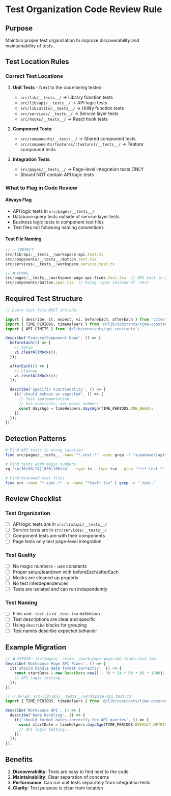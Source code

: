 # Test Organization Code Review Rule

## Purpose
Maintain proper test organization to improve discoverability and maintainability of tests.

## Test Location Rules

### Correct Test Locations

1. **Unit Tests** - Next to the code being tested:
   - `src/lib/__tests__/` → Library function tests
   - `src/lib/api/__tests__/` → API logic tests
   - `src/lib/utils/__tests__/` → Utility function tests
   - `src/services/__tests__/` → Service layer tests
   - `src/hooks/__tests__/` → React hook tests

2. **Component Tests**:
   - `src/components/__tests__/` → Shared component tests
   - `src/components/features/[feature]/__tests__/` → Feature component tests

3. **Integration Tests**:
   - `src/pages/__tests__/` → Page-level integration tests ONLY
   - Should NOT contain API logic tests

### What to Flag in Code Review

#### Always Flag
- API logic tests in `src/pages/__tests__/`
- Database query tests outside of service layer tests
- Business logic tests in component test files
- Test files not following naming conventions

#### Test File Naming
```typescript
// ✅ CORRECT
src/lib/api/__tests__/workspace-api.test.ts
src/components/__tests__/Button.test.tsx
src/services/__tests__/workspace.service.test.ts

// ❌ WRONG
src/pages/__tests__/workspace-page-api-fixes.test.tsx  // API test in pages
src/components/Button.spec.tsx  // Using .spec instead of .test
```

## Required Test Structure

```typescript
// Every test file MUST include:

import { describe, it, expect, vi, beforeEach, afterEach } from 'vitest';
import { TIME_PERIODS, timeHelpers } from '@/lib/constants/time-constants';
import { API_LIMITS } from '@/lib/constants/api-constants';

describe('Feature/Component Name', () => {
  beforeEach(() => {
    // Setup
    vi.clearAllMocks();
  });

  afterEach(() => {
    // Cleanup
    vi.resetAllMocks();
  });

  describe('Specific Functionality', () => {
    it('should behave as expected', () => {
      // Test implementation
      // Use constants, not magic numbers
      const daysAgo = timeHelpers.daysAgo(TIME_PERIODS.ONE_WEEK);
    });
  });
});
```

## Detection Patterns

```bash
# Find API tests in wrong location
find src/pages/__tests__ -name "*.test.*" -exec grep -l "supabase\|api\|fetch\|query" {} \;

# Find tests with magic numbers
rg '\b(30|60|24|1000|100)\b' --type ts --type tsx --glob '**/*.test.*'

# Find misnamed test files
find src -name "*.spec.*" -o -name "*test*.tsx" | grep -v ".test."
```

## Review Checklist

### Test Organization
- [ ] API logic tests are in `src/lib/api/__tests__/`
- [ ] Service tests are in `src/services/__tests__/`
- [ ] Component tests are with their components
- [ ] Page tests only test page-level integration

### Test Quality
- [ ] No magic numbers - use constants
- [ ] Proper setup/teardown with beforeEach/afterEach
- [ ] Mocks are cleaned up properly
- [ ] No test interdependencies
- [ ] Tests are isolated and can run independently

### Test Naming
- [ ] Files use `.test.ts` or `.test.tsx` extension
- [ ] Test descriptions are clear and specific
- [ ] Using `describe` blocks for grouping
- [ ] Test names describe expected behavior

## Example Migration

```typescript
// ❌ BEFORE: src/pages/__tests__/workspace-page-api-fixes.test.tsx
describe('Workspace Page API Fixes', () => {
  it('should handle date format correctly', () => {
    const startDate = new Date(Date.now() - 30 * 24 * 60 * 60 * 1000);
    // API logic testing...
  });
});

// ✅ AFTER: src/lib/api/__tests__/workspace-api.test.ts
import { TIME_PERIODS, timeHelpers } from '@/lib/constants/time-constants';

describe('Workspace API', () => {
  describe('Date handling', () => {
    it('should format dates correctly for API queries', () => {
      const startDate = timeHelpers.daysAgo(TIME_PERIODS.DEFAULT_METRICS_DAYS);
      // API logic testing...
    });
  });
});
```

## Benefits
1. **Discoverability**: Tests are easy to find next to the code
2. **Maintainability**: Clear separation of concerns
3. **Performance**: Can run unit tests separately from integration tests
4. **Clarity**: Test purpose is clear from location